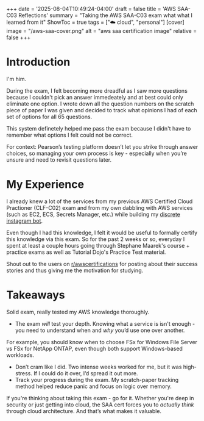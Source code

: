 +++
date = '2025-08-04T10:49:24-04:00'
draft = false
title = 'AWS SAA-C03 Reflections'
summary = "Taking the AWS SAA-C03 exam what what I learned from it"
ShowToc = true
tags = ["☁️ cloud", "personal"]
[cover]
image = "/aws-saa-cover.png"
alt = "aws saa certification image"
relative = false
+++

# Introduction
I'm him. 

During the exam, I felt becoming more dreadful as I saw more questions because I couldn't pick an answer immedeately and at best could only eliminate one option. I wrote down all the question numbers on the scratch piece of paper I was given and decided to track what opinions I had of each set of options for all 65 questions.

This system definetely helped me pass the exam because I didn't have to remember what options I felt could not be correct. 

For context: Pearson’s testing platform doesn’t let you strike through answer choices, so managing your own process is key - especially when you’re unsure and need to revisit questions later.

# My Experience
I already knew a lot of the services from my previous AWS Certified Cloud Practioner (CLF-C02) exam and from my own dabbling with AWS services (such as EC2, ECS, Secrets Manager, etc.) while building my [discrete instagram bot](https://github.com/mohaids/instagram-to-discord-notifier).

Even though I had this knowledge, I felt it would be useful to formally certify this knowledge via this exam. So for the past 2 weeks or so, everyday I spent at least a couple hours going through Stephane Maarek's course + practice exams as well as Tutorial Dojo's Practice Test material.

Shout out to the users on [r/awscertifications](https://www.reddit.com/r/AWSCertifications/) for posting about their success stories and thus giving me the motivation for studying.

# Takeaways
Solid exam, really tested my AWS knowledge thoroughly. 

- The exam *will* test your depth. Knowing what a service is isn't enough - you need to understand when and *why* you’d use one over another. 

For example, you should know when to choose FSx for Windows File Server vs FSx for NetApp ONTAP, even though both support Windows-based workloads.
- Don’t cram like I did. Two intense weeks worked for me, but it was high-stress. If I could do it over, I’d spread it out more.
- Track your progress during the exam. My scratch-paper tracking method helped reduce panic and focus on logic over memory.

If you're thinking about taking this exam - go for it. Whether you're deep in security or just getting into cloud, the SAA cert forces you to *actually think* through cloud architecture. And that’s what makes it valuable.